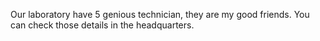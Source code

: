 Our laboratory have 5 genious technician, they are my good friends. You can check those details in the headquarters.
